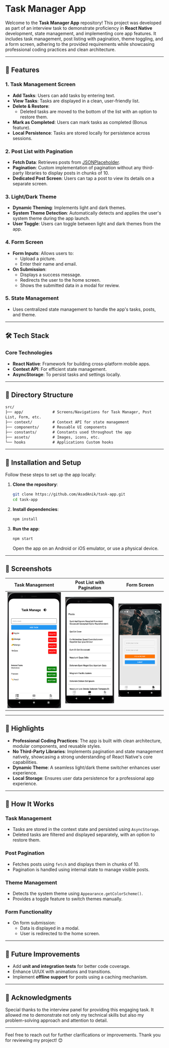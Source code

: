 # Task Manager App

Welcome to the **Task Manager App** repository! This project was developed as part of an interview task to demonstrate proficiency in **React Native** development, state management, and implementing core app features. It includes task management, post listing with pagination, theme toggling, and a form screen, adhering to the provided requirements while showcasing professional coding practices and clean architecture.

---

## 🚀 Features

### **1. Task Management Screen**
- **Add Tasks**: Users can add tasks by entering text.
- **View Tasks**: Tasks are displayed in a clean, user-friendly list.
- **Delete & Restore**: 
  - Deleted tasks are moved to the bottom of the list with an option to restore them.
- **Mark as Completed**: Users can mark tasks as completed (Bonus feature).
- **Local Persistence**: Tasks are stored locally for persistence across sessions.

### **2. Post List with Pagination**
- **Fetch Data**: Retrieves posts from [JSONPlaceholder](https://jsonplaceholder.typicode.com/).
- **Pagination**: Custom implementation of pagination without any third-party libraries to display posts in chunks of 10.
- **Dedicated Post Screen**: Users can tap a post to view its details on a separate screen.

### **3. Light/Dark Theme**
- **Dynamic Theming**: Implements light and dark themes.
- **System Theme Detection**: Automatically detects and applies the user's system theme during the app launch.
- **User Toggle**: Users can toggle between light and dark themes from the app.

### **4. Form Screen**
- **Form Inputs**: Allows users to:
  - Upload a picture.
  - Enter their name and email.
- **On Submission**: 
  - Displays a success message.
  - Redirects the user to the home screen.
  - Shows the submitted data in a modal for review.

### **5. State Management**
- Uses centralized state management to handle the app's tasks, posts, and theme.

---

## 🛠️ Tech Stack

### **Core Technologies**
- **React Native**: Framework for building cross-platform mobile apps.
- **Context API**: For efficient state management.
- **AsyncStorage**: To persist tasks and settings locally.

---

## 📂 Directory Structure

```plaintext
src/
├── app/             # Screens/Navigations for Task Manager, Post List, Form, etc.
├── context/         # Context API for state management
├── components/      # Reusable UI components
├── constants/       # Constants used throughout the app
├── assets/          # Images, icons, etc.
└── hooks            # Applications Custom hooks
```

---

## 🔧 Installation and Setup

Follow these steps to set up the app locally:

1. **Clone the repository**:
   ```bash
   git clone https://github.com/AsadAnik/task-app.git
   cd task-app
   ```

2. **Install dependencies**:
   ```bash
   npm install
   ```

3. **Run the app**:
   ```bash
   npm start
   ```
   Open the app on an Android or iOS emulator, or use a physical device.

---

## 📸 Screenshots

| **Task Management**              | **Post List with Pagination**  | **Form Screen**           |
|----------------------------------|--------------------------------|---------------------------|
| ![Task Screen](assets/images/11.png) | ![Post List](assets/images/2.png) | ![Form Screen](assets/images/3.png) |

---

## 🌟 Highlights

- **Professional Coding Practices**: The app is built with clean architecture, modular components, and reusable styles.
- **No Third-Party Libraries**: Implements pagination and state management natively, showcasing a strong understanding of React Native's core capabilities.
- **Dynamic Theme**: A seamless light/dark theme switcher enhances user experience.
- **Local Storage**: Ensures user data persistence for a professional app experience.

---

## 🧩 How It Works

### **Task Management**
- Tasks are stored in the context state and persisted using `AsyncStorage`.
- Deleted tasks are filtered and displayed separately, with an option to restore them.

### **Post Pagination**
- Fetches posts using `fetch` and displays them in chunks of 10.
- Pagination is handled using internal state to manage visible posts.

### **Theme Management**
- Detects the system theme using `Appearance.getColorScheme()`.
- Provides a toggle feature to switch themes manually.

### **Form Functionality**
- On form submission:
  - Data is displayed in a modal.
  - User is redirected to the home screen.

---

## 📖 Future Improvements

- Add **unit and integration tests** for better code coverage.
- Enhance UI/UX with animations and transitions.
- Implement **offline support** for posts using a caching mechanism.

---

## 🤝 Acknowledgments

Special thanks to the interview panel for providing this engaging task. It allowed me to demonstrate not only my technical skills but also my problem-solving approach and attention to detail.

---

Feel free to reach out for further clarifications or improvements. Thank you for reviewing my project! 😊